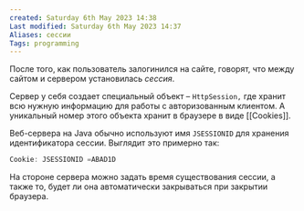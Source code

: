 ```yaml
---
created: Saturday 6th May 2023 14:38
Last modified: Saturday 6th May 2023 14:37
Aliases: сессии
Tags: programming
---
```


После того, как пользователь залогинился на сайте, говорят, что между сайтом и сервером установилась *сессия*.

Сервер у себя создает специальный объект – `HttpSession,` где хранит всю нужную информацию для работы с авторизованным клиентом. А уникальный номер этого объекта хранит в браузере в виде [[Cookies]].

Веб-сервера на Java обычно используют имя `JSESSIONID` для хранения идентификатора сессии. Выглядит это примерно так:

```java
Cookie: JSESSIONID =ABAD1D
```

На стороне сервера можно задать время существования сессии, а также то, будет ли она автоматически закрываться при закрытии браузера.
